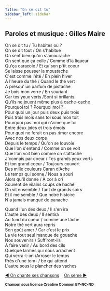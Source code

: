 ```yaml
---
Title: "On se dit tu"
sidebar_left: sidebar
---
```


##  Paroles et musique : Gilles Maire
On se dit tu / Tu habites où ?  
On se dit tout / On s'habitue  
On sent bien qu'on s'amourache  
On sent que ça colle / Comme d'la liqueur  
Qu'ça caracole / Et qu'son p'tit coeur  
Se laisse pousser la moustache  
C'est comme l'été / En plein hiver  
A l'heure du thé / Quand le thé vert  
A presqu' un parfum de pistache  
Je bois mon verre / En souriant  
Car tes yeux verts /Sont si brillants  
Qu'ils ne jouent même plus à cache-cache  
Pourquoi toi ? Pourquoi moi ?  
Pour quoi un jour puis deux puis trois  
Puis trois mois sans toi sous mon toit  
Pourquoi pas moi qui n'aime que toi  
Entre deux joies et trois émois  
Pour quoi ne ferait on pas rimer encore  
Avec nos deux corps  
Depuis le temps / Qu'on se louvoie  
Que l'on s'entend / Comme on se voit  
Que l'on voit bien comme on s'attache  
J'connais par coeur / Tes grands yeux verts  
Et ton grand coeur / Toujours couvert  
Des mille couleurs Caran d'Ache  
Le temps qui sonne / Nous a souri  
Alors qu'il donne / À cor à cri  
Souvent de vilains coups de hache  
On vit ensemble / Tant de grands soirs  
Et il me semble / Que notre histoire  
N'a jamais manqué de panache  
  
Quand l'un des deux / Il s'en ira  
L'autre des deux / Il sentira  
Au fond du coeur / comme une tâche  
Notre thé vert aura repris  
Son goût amer / Car c'est le prix  
La vie tout seul manque de gouache  
Nos souvenirs / Suffiront-ils  
A faire venir / Au bord des cils  
Quelque larmes qui nous arrachent  
Qui verra-t-on /Arroser le temps  
Près d'une tom- / be qui attend  
L'autre sous le plancher des vaches  


[ ◀ On chante ses chansons](../on_chante_ses_chansons) ​ ​ ​ ​ ​ ​ ​ ​ ​ ​ ​ ​[On sème ▶](../on_sème)


<b><sub>Chanson sous licence Creative Common BY-NC-ND</sub></b>
